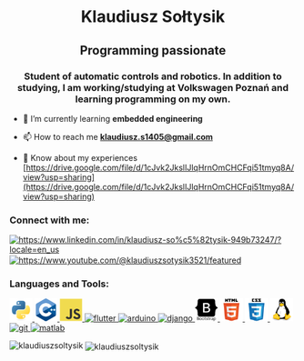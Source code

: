 <h1 align="center">Klaudiusz Sołtysik</h1>
<h2 align="center">Programming passionate</h2>
<h3 align="center">Student of automatic controls and robotics. In addition to studying, I am working/studying at Volkswagen Poznań and learning programming on my own.</h3>

- 🌱 I’m currently learning **embedded engineering**

- 📫 How to reach me **klaudiusz.s1405@gmail.com**

- 📄 Know about my experiences [https://drive.google.com/file/d/1cJvk2JkslIJlqHrnOmCHCFqi51tmyq8A/view?usp=sharing](https://drive.google.com/file/d/1cJvk2JkslIJlqHrnOmCHCFqi51tmyq8A/view?usp=sharing)

<h3 align="left">Connect with me:</h3>
<p align="left">
<a href="https://www.linkedin.com/in/klaudiusz-so%c5%82tysik-949b73247/?locale=en_us" target="blank"><img align="center" src="https://raw.githubusercontent.com/rahuldkjain/github-profile-readme-generator/master/src/images/icons/Social/linked-in-alt.svg" alt="https://www.linkedin.com/in/klaudiusz-so%c5%82tysik-949b73247/?locale=en_us" height="30" width="40" /></a>
<a href="https://www.youtube.com/@klaudiuszsotysik3521/featured" target="blank"><img align="center" src="https://raw.githubusercontent.com/rahuldkjain/github-profile-readme-generator/master/src/images/icons/Social/youtube.svg" alt="https://www.youtube.com/@klaudiuszsotysik3521/featured" height="30" width="40" /></a>
</p>

<h3 align="left">Languages and Tools:</h3>
<p align="left"> 
  <a href="https://www.python.org" target="_blank" rel="noreferrer"> <img src="https://raw.githubusercontent.com/devicons/devicon/master/icons/python/python-original.svg" alt="python" width="40" height="40"/> </a>
  <a href="https://www.w3schools.com/cpp/" target="_blank" rel="noreferrer"> <img src="https://raw.githubusercontent.com/devicons/devicon/master/icons/cplusplus/cplusplus-original.svg" alt="cplusplus" width="40" height="40"/> </a> 
  <a href="https://developer.mozilla.org/en-US/docs/Web/JavaScript" target="_blank" rel="noreferrer"> <img src="https://raw.githubusercontent.com/devicons/devicon/master/icons/javascript/javascript-original.svg" alt="javascript" width="40" height="40"/> </a>
   <a href="https://flutter.dev" target="_blank" rel="noreferrer"> <img src="https://www.vectorlogo.zone/logos/flutterio/flutterio-icon.svg" alt="flutter" width="40" height="40"/> </a> 
  <a href="https://www.arduino.cc/" target="_blank" rel="noreferrer"> <img src="https://cdn.worldvectorlogo.com/logos/arduino-1.svg" alt="arduino" width="40" height="40"/> </a> 
  </a> <a href="https://www.djangoproject.com/" target="_blank" rel="noreferrer"> <img src="https://cdn.worldvectorlogo.com/logos/django.svg" alt="django" width="40" height="40"/> </a> 
  <a href="https://getbootstrap.com" target="_blank" rel="noreferrer"> <img src="https://raw.githubusercontent.com/devicons/devicon/master/icons/bootstrap/bootstrap-plain-wordmark.svg" alt="bootstrap" width="40" height="40"/> </a> 
  <a href="https://www.w3.org/html/" target="_blank" rel="noreferrer"> <img src="https://raw.githubusercontent.com/devicons/devicon/master/icons/html5/html5-original-wordmark.svg" alt="html5" width="40" height="40"/> </a> 
  <a href="https://www.w3schools.com/css/" target="_blank" rel="noreferrer"> <img src="https://raw.githubusercontent.com/devicons/devicon/master/icons/css3/css3-original-wordmark.svg" alt="css3" width="40" height="40"/> 
   <a href="https://www.linux.org/" target="_blank" rel="noreferrer"> <img src="https://raw.githubusercontent.com/devicons/devicon/master/icons/linux/linux-original.svg" alt="linux" width="40" height="40"/> </a> 
  <a href="https://git-scm.com/" target="_blank" rel="noreferrer"> <img src="https://www.vectorlogo.zone/logos/git-scm/git-scm-icon.svg" alt="git" width="40" height="40"/> </a> 
  <a href="https://www.mathworks.com/" target="_blank" rel="noreferrer"> <img src="https://upload.wikimedia.org/wikipedia/commons/2/21/Matlab_Logo.png" alt="matlab" width="40" height="40"/> </a> 
   
</p>

<p><img align="left" src="https://github-readme-stats.vercel.app/api/top-langs?username=klaudiuszsoltysik&show_icons=true&locale=en&layout=compact" alt="klaudiuszsoltysik" /></p>

<p>&nbsp;<img align="center" src="https://github-readme-stats.vercel.app/api?username=klaudiuszsoltysik&show_icons=true&locale=en" alt="klaudiuszsoltysik" /></p>
